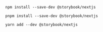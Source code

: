 ```shell renderer="react" language="js" packageManager="npm"
npm install --save-dev @storybook/nextjs
```

```shell renderer="react" language="js" packageManager="pnpm"
pnpm install --save-dev @storybook/nextjs
```

```shell renderer="react" language="js" packageManager="yarn"
yarn add --dev @storybook/nextjs
```


